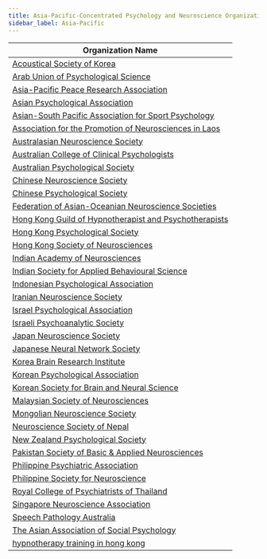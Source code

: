 ```yaml
---
title: Asia-Pacific-Concentrated Psychology and Neuroscience Organizations
sidebar_label: Asia-Pacific
---
```


| Organization Name |
|------------------|
| [Acoustical Society of Korea](http://www.ask.or.kr/) |
| [Arab Union of Psychological Science](https://www.aupsys.org/) |
| [Asia-Pacific Peace Research Association](https://appra.net/) |
| [Asian Psychological Association](https://apsya.org/) |
| [Asian-South Pacific Association for Sport Psychology](http://www.aspasp.org/) |
| [Association for the Promotion of Neurosciences in Laos](https://www.association-apnl.org/) |
| [Australasian Neuroscience Society](http://www.ans.org.au/) |
| [Australian College of Clinical Psychologists](https://acpa.org.au/) |
| [Australian Psychological Society](http://www.psychology.org.au/) |
| [Chinese Neuroscience Society](https://www.cns.org.cn/) |
| [Chinese Psychological Society](http://www.cpsbeijing.org/) |
| [Federation of Asian-Oceanian Neuroscience Societies](http://www.faons.org/) |
| [Hong Kong Guild of Hypnotherapist and Psychotherapists](http://www.hkghp.org/) |
| [Hong Kong Psychological Society](http://www.hkps.org.hk/) |
| [Hong Kong Society of Neurosciences](http://www.fmshk.com.hk/hksn/home.htm) |
| [Indian Academy of Neurosciences](http://neuroscienceacademy.org.in/) |
| [Indian Society for Applied Behavioural Science](http://www.isabs.org/) |
| [Indonesian Psychological Association](https://himpsi.or.id/) |
| [Iranian Neuroscience Society](http://ima-net.ir/sites/isaneuro/Default.aspx) |
| [Israel Psychological Association](http://psychology.org.il/) |
| [Israeli Psychoanalytic Society](https://www.psychoanalysis.org.il/) |
| [Japan Neuroscience Society](http://www.jnss.org/en/) |
| [Japanese Neural Network Society](http://www.jnns.org/) |
| [Korea Brain Research Institute](http://www.kbri.re.kr/new/pages/main/) |
| [Korean Psychological Association](http://www.koreanpsychology.or.kr/) |
| [Korean Society for Brain and Neural Science](http://www.ksbns.or.kr/eng/) |
| [Malaysian Society of Neurosciences](http://www.neuro.org.my/) |
| [Mongolian Neuroscience Society](http://neuroscience.mn/) |
| [Neuroscience Society of Nepal](http://nsnnepal.org/) |
| [New Zealand Psychological Society](http://www.psychology.org.nz/) |
| [Pakistan Society of Basic & Applied Neurosciences](http://pakistan-neuroscience.org/) |
| [Philippine Psychiatric Association](https://philippinepsychiatricassociation.org/) |
| [Philippine Society for Neuroscience](http://www.geocities.ws/philneuro/mission.htm) |
| [Royal College of Psychiatrists of Thailand](http://www.rcpsycht.org/) |
| [Singapore Neuroscience Association](http://www.neuroscience.org.sg/) |
| [Speech Pathology Australia](https://www.speechpathologyaustralia.org.au/) |
| [The Asian Association of Social Psychology](https://asiansocialpsych.org/) |
| [hypnotherapy training in hong kong](https://www.renewed-edge.com/hypnosis-hypnotherapy-certification-diploma/) |
